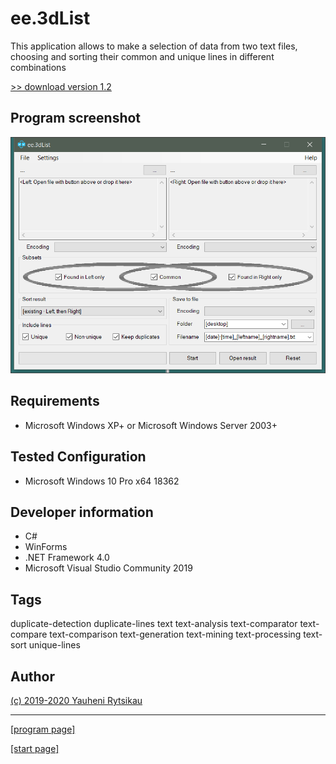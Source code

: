 # ee.3dList
This application allows to make a selection of data from two text files, choosing and sorting their common and unique lines in different combinations

[>> download version 1.2](https://github.com/rytsikau/ee.3dList/raw/master/ee.3dList_1.2.zip)

## Program screenshot
<img src="https://raw.githubusercontent.com/rytsikau/ee.3dList/master/Program%20screenshot.png">

## Requirements
* Microsoft Windows XP+ or Microsoft Windows Server 2003+

## Tested Configuration
* Microsoft Windows 10 Pro x64 18362

## Developer information
* C#
* WinForms
* .NET Framework 4.0
* Microsoft Visual Studio Community 2019

## Tags
duplicate-detection duplicate-lines text text-analysis text-comparator text-compare text-comparison text-generation text-mining text-processing text-sort unique-lines

## Author
[(c) 2019-2020 Yauheni Rytsikau](mailto:y.rytsikau@gmail.com)


---
[[program page]](https://rytsikau.github.io/ee.3dList)

[[start page]](https://rytsikau.github.io)
